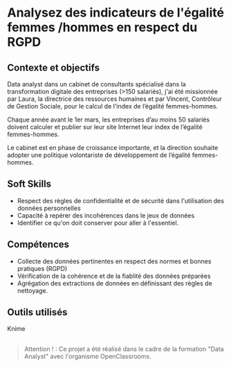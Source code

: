 # Analysez des indicateurs de l'égalité femmes /hommes en respect du RGPD

## Contexte et objectifs

Data analyst dans un cabinet de consultants spécialisé dans la transformation digitale des entreprises (>150 salariés), j'ai été missionnée par Laura, la directrice des ressources humaines et par Vincent, Contrôleur de Gestion Sociale, pour le calcul de l'index de l’égalité femmes-hommes.  

Chaque année avant le 1er mars, les entreprises d’au moins 50 salariés doivent calculer et publier sur leur site Internet leur index de l’égalité femmes-hommes.  

Le cabinet est en phase de croissance importante, et la direction souhaite adopter une politique volontariste de développement de l’égalité femmes-hommes.

## Soft Skills
- Respect des règles de confidentialité et de sécurité dans l'utilisation des données personnelles  
- Capacité à repérer des incohérences dans le jeux de données  
- Identifier ce qu'on doit conserver pour aller à l'essentiel.

## Compétences
- Collecte des données pertinentes en respect des normes et bonnes pratiques (RGPD)  
- Vérification de la cohérence et de la fiablité des données préparées  
- Agrégation des extractions de données en définissant des règles de nettoyage.

## Outils utilisés
Knime

## 
>Attention ! : Ce projet a été réalisé dans le cadre de la formation "Data Analyst" avec l'organisme OpenClassrooms.
